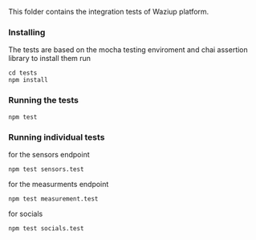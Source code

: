 This folder contains the integration tests of Waziup platform.

### Installing

The tests are based on the mocha testing enviroment and chai assertion library to install them run

```
cd tests 
npm install
```

### Running the tests

```
npm test
```

### Running individual tests 

for the sensors endpoint

```
npm test sensors.test
```

for the measurments endpoint

```
npm test measurement.test
```

for socials

```
npm test socials.test
```
